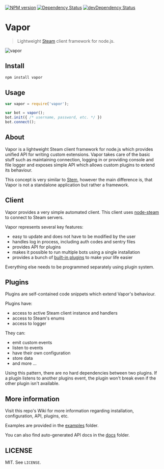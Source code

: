 [![NPM version](http://img.shields.io/npm/v/vapor.svg?style=flat)](https://www.npmjs.org/package/vapor)
[![Dependency Status](https://david-dm.org/scholtzm/vapor.svg)](https://david-dm.org/scholtzm/vapor)
[![devDependency Status](https://david-dm.org/scholtzm/vapor/dev-status.svg)](https://david-dm.org/scholtzm/vapor#info=devDependencies)

# Vapor

> Lightweight [Steam](http://store.steampowered.com/about/) client framework for node.js.

![vapor](https://cloud.githubusercontent.com/assets/2640934/9032860/1cf00bb8-39c3-11e5-82a0-efe2807c8f62.png)

## Install

```sh
npm install vapor
```

## Usage

```js
var vapor = require('vapor');

var bot = vapor();
bot.init({ /* username, password, etc. */ })
bot.connect();
```

## About

Vapor is a lightweight Steam client framework for node.js which provides unified API for writing custom extensions. Vapor takes care of the basic stuff such as maintaining connection, logging in or providing console and file logger and exposes simple API which allows custom plugins to extend its behaviour.

This concept is very similar to [Stem](https://github.com/alvinl/stem), however the main difference is, that Vapor is not a standalone application but rather a framework.

## Client

Vapor provides a very simple automated client. This client uses [node-steam](https://github.com/seishun/node-steam) to connect to Steam servers.

Vapor represents several key features:
- easy to update and does not have to be modified by the user
- handles log in process, including auth codes and sentry files
- provides API for plugins
- makes it possible to run multiple bots using a single installation
- provides a bunch of [built-in plugins](docs) to make your life easier

Everything else needs to be programmed separately using plugin system.

## Plugins

Plugins are self-contained code snippets which extend Vapor's behaviour.

Plugins have:
- access to active Steam client instance and handlers
- access to Steam's enums
- access to logger

They can:
- emit custom events
- listen to events
- have their own configuration
- store data
- and more ...

Using this pattern, there are no hard dependencies between two plugins. If a plugin listens to another plugins event, the plugin won't break even if the other plugin isn't available.

## More information

Visit this repo's Wiki for more information regarding installation, configuration, API, plugins, etc.

Examples are provided in the [examples](examples) folder.

You can also find auto-generated API docs in the [docs](docs) folder.

## LICENSE

MIT. See `LICENSE`.
